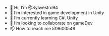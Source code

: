 - 👋 Hi, I’m @Sylwestro94
- 👀 I’m interested in game development in Unity
- 🌱 I’m currently learning C#, Unity 
- 💞️ I’m looking to collaborate on gameDev
- 📫 How to reach me 519600548

<!---
Sylwestro94/Sylwestro94 is a ✨ special ✨ repository because its `README.md` (this file) appears on your GitHub profile.
You can click the Preview link to take a look at your changes.
--->
